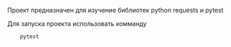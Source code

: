 Проект предназначен для изучение библиотек python requests и pytest

Для запуска проекта использовать комманду
```bash
    pytest